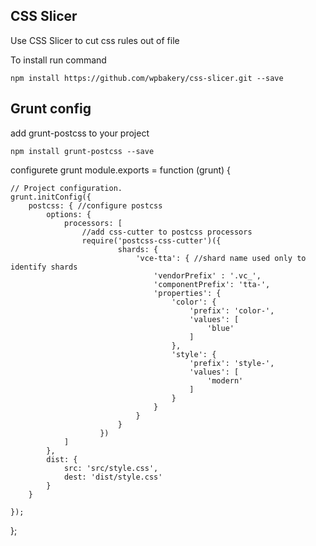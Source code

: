 CSS Slicer
-----------

Use CSS Slicer to cut css rules out of file

To install run command

    npm install https://github.com/wpbakery/css-slicer.git --save



Grunt config
------------
add grunt-postcss to your project

    npm install grunt-postcss --save



configurete grunt
module.exports = function (grunt) {

    // Project configuration.
    grunt.initConfig({
        postcss: { //configure postcss
            options: {
                processors: [
                    //add css-cutter to postcss processors
                    require('postcss-css-cutter')({
                            shards: {
                                'vce-tta': { //shard name used only to identify shards
                                    'vendorPrefix' : '.vc_',
                                    'componentPrefix': 'tta-',
                                    'properties': {
                                        'color': {
                                            'prefix': 'color-',
                                            'values': [
                                                'blue'
                                            ]
                                        },
                                        'style': {
                                            'prefix': 'style-',
                                            'values': [
                                                'modern'
                                            ]
                                        }
                                    }
                                }
                            }
                        })
                ]
            },
            dist: {
                src: 'src/style.css',
                dest: 'dist/style.css'
            }
        }

    });
};
